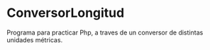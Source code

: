 # ConversorLongitud
Programa para practicar Php, a traves de un conversor de distintas unidades métricas.
